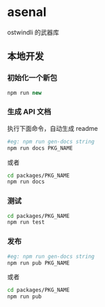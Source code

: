 # asenal

ostwindli 的武器库

## 本地开发

### 初始化一个新包

```js
npm run new
```

### 生成 API 文档

执行下面命令，自动生成 readme

```sh
#eg: npm run gen-docs string
npm run docs PKG_NAME

```

或者

```sh
cd packages/PKG_NAME
npm run docs
```

### 测试

```sh
cd packages/PKG_NAME
npm run test
```

### 发布

```sh
#eg: npm run gen-docs string
npm run pub PKG_NAME

```

或者

```sh
cd packages/PKG_NAME
npm run pub
```
